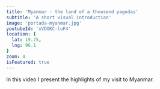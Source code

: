 ```yaml
---
title: 'Myanmar - the land of a thousend pagodas'
subtitle: 'A short visual introduction'
image: 'portada-myanmar.jpg'
youtubeId: 'xVDOKC-luF4'
location: {
  lat: 19.75,
  lng: 96.1
}
zoom: 4
isFeatured: true
---
```



In this video I present the highlights of my visit to Myanmar.